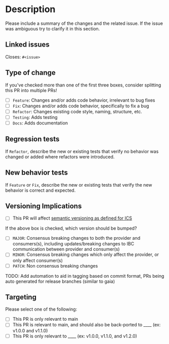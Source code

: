# Description

Please include a summary of the changes and the related issue. If the issue was ambiguous try to clarify it in this section.

## Linked issues

Closes: `#<issue>`

## Type of change

If you've checked more than one of the first three boxes, consider splitting this PR into multiple PRs!

- [ ] `Feature`: Changes and/or adds code behavior, irrelevant to bug fixes
- [ ] `Fix`: Changes and/or adds code behavior, specifically to fix a bug
- [ ] `Refactor`: Changes existing code style, naming, structure, etc.
- [ ] `Testing`: Adds testing
- [ ] `Docs`: Adds documentation

## Regression tests

If `Refactor`, describe the new or existing tests that verify no behavior was changed or added where refactors were introduced.

## New behavior tests

If `Feature` or `Fix`, describe the new or existing tests that verify the new behavior is correct and expected.

## Versioning Implications

- [ ] This PR will affect [semantic versioning as defined for ICS](../CONTRIBUTING.md#semantic-versioning)

If the above box is checked, which version should be bumped?

- [ ] `MAJOR`: Consensus breaking changes to both the provider and consumers(s), including updates/breaking changes to IBC communication between provider and consumer(s)
- [ ] `MINOR`: Consensus breaking changes which only affect the provider, or only affect consumer(s)
- [ ] `PATCH`: Non consensus breaking changes

TODO: Add automation to aid in tagging based on commit format, PRs being auto generated for release branches (similar to gaia)

## Targeting

Please select one of the following:

- [ ] This PR is only relevant to main
- [ ] This PR is relevant to main, and should also be back-ported to ____ (ex: v1.0.0 and v1.1.0)
- [ ] This PR is only relevant to ____ (ex: v1.0.0, v1.1.0, and v1.2.0)
